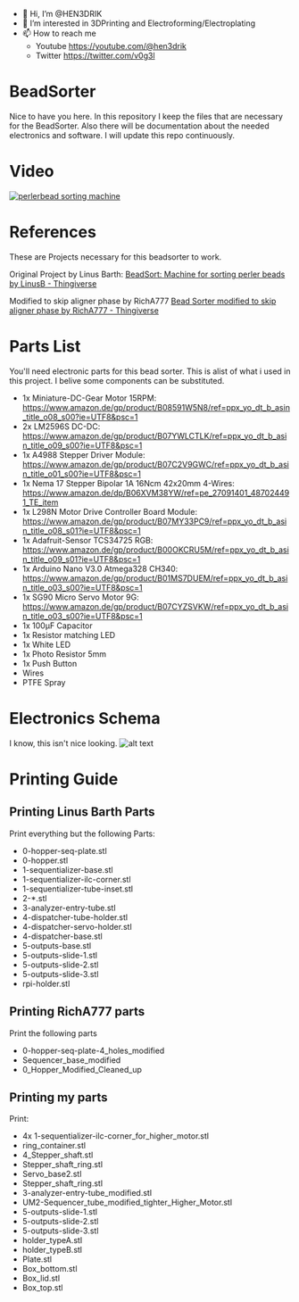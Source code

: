 - 👋 Hi, I’m @HEN3DRIK
- 👀 I’m interested in 3DPrinting and Electroforming/Electroplating
- 📫 How to reach me 
  - Youtube https://youtube.com/@hen3drik
  - Twitter https://twitter.com/v0g3l

# BeadSorter
Nice to have you here. In this repository I keep the files that are necessary for the BeadSorter. Also there will be documentation about the needed electronics and software. I will update this repo continuously.

# Video
[![perlerbead sorting machine](https://img.youtube.com/vi/CX-w85ZC5AQ/0.jpg)](https://www.youtube.com/watch?v=CX-w85ZC5AQ)

# References
These are Projects necessary for this beadsorter to work.

Original Project by Linus Barth:
[BeadSort: Machine for sorting perler beads by LinusB - Thingiverse](https://www.thingiverse.com/thing:2598302)

Modified to skip aligner phase by RichA777
[Bead Sorter modified to skip aligner phase by RichA777 - Thingiverse](https://www.thingiverse.com/thing:4507571)
# Parts List
You'll need electronic parts for this bead sorter. This is alist of what i used in this project. I belive some components can be substituted.

- 1x Miniature-DC-Gear Motor 15RPM: https://www.amazon.de/gp/product/B08591W5N8/ref=ppx_yo_dt_b_asin_title_o08_s00?ie=UTF8&psc=1
- 2x LM2596S DC-DC: https://www.amazon.de/gp/product/B07YWLCTLK/ref=ppx_yo_dt_b_asin_title_o09_s00?ie=UTF8&psc=1
- 1x A4988 Stepper Driver Module: https://www.amazon.de/gp/product/B07C2V9GWC/ref=ppx_yo_dt_b_asin_title_o01_s00?ie=UTF8&psc=1
- 1x Nema 17 Stepper Bipolar 1A 16Ncm 42x20mm 4-Wires: https://www.amazon.de/dp/B06XVM38YW/ref=pe_27091401_487024491_TE_item
- 1x L298N Motor Drive Controller Board Module: https://www.amazon.de/gp/product/B07MY33PC9/ref=ppx_yo_dt_b_asin_title_o08_s01?ie=UTF8&psc=1
- 1x Adafruit-Sensor TCS34725 RGB: https://www.amazon.de/gp/product/B00OKCRU5M/ref=ppx_yo_dt_b_asin_title_o09_s01?ie=UTF8&psc=1
- 1x Arduino Nano V3.0 Atmega328 CH340: https://www.amazon.de/gp/product/B01MS7DUEM/ref=ppx_yo_dt_b_asin_title_o03_s00?ie=UTF8&psc=1
- 1x SG90 Micro Servo Motor 9G: https://www.amazon.de/gp/product/B07CYZSVKW/ref=ppx_yo_dt_b_asin_title_o03_s00?ie=UTF8&psc=1
- 1x 100µF Capacitor
- 1x Resistor matching LED
- 1x White LED
- 1x Photo Resistor 5mm
- 1x Push Button
- Wires
- PTFE Spray

# Electronics Schema
I know, this isn't nice looking.
![alt text](https://github.com/HEN3DRIK/BeadSorter/blob/main/beadsorter_schema.png?raw=true)

# Printing Guide
## Printing Linus Barth Parts
Print everything but the following Parts:
- 0-hopper-seq-plate.stl
- 0-hopper.stl
- 1-sequentializer-base.stl
- 1-sequentializer-ilc-corner.stl
- 1-sequentializer-tube-inset.stl
- 2-*.stl
- 3-analyzer-entry-tube.stl
- 4-dispatcher-tube-holder.stl
- 4-dispatcher-servo-holder.stl
- 4-dispatcher-base.stl
- 5-outputs-base.stl
- 5-outputs-slide-1.stl
- 5-outputs-slide-2.stl
- 5-outputs-slide-3.stl
- rpi-holder.stl

## Printing RichA777 parts
Print the following parts
- 0-hopper-seq-plate-4_holes_modified
- Sequencer_base_modified
- 0_Hopper_Modified_Cleaned_up

## Printing my parts
Print:
- 4x 1-sequentializer-ilc-corner_for_higher_motor.stl
- ring_container.stl
- 4_Stepper_shaft.stl
- Stepper_shaft_ring.stl
- Servo_base2.stl
- Stepper_shaft_ring.stl
- 3-analyzer-entry-tube_modified.stl
- UM2-Sequencer_tube_modified_tighter_Higher_Motor.stl
- 5-outputs-slide-1.stl
- 5-outputs-slide-2.stl
- 5-outputs-slide-3.stl
- holder_typeA.stl
- holder_typeB.stl
- Plate.stl
- Box_bottom.stl
- Box_lid.stl
- Box_top.stl
